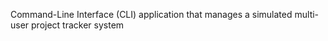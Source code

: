Command-Line Interface (CLI) application that manages a simulated multi-user project tracker system
